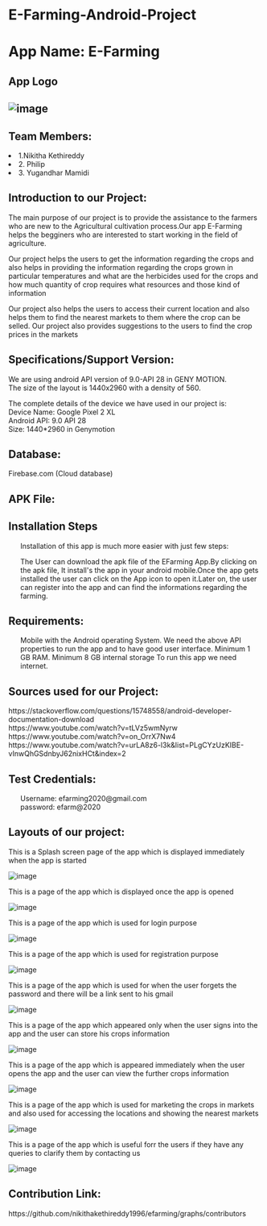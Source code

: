 # E-Farming-Android-Project

<h1>App Name: E-Farming</h1>
<h2>App Logo<h2>
<img src="https://www.steer.org.au/wp-content/uploads/2015/09/CROP-FARMING.png" alt="image">
<h2>Team Members:</h2>
 <li>1.Nikitha Kethireddy</li>
 <li>2. Philip</li>
 <li>3. Yugandhar Mamidi</li>

<h2> Introduction to our Project:</h2>
<p>The main purpose of our project is to provide the assistance to the farmers who are new to the Agricultural cultivation process.Our app E-Farming helps the begginers who are interested to start working in the field of agriculture.</p>
<p> Our project helps the users to get the information regarding the crops and also helps in providing the information regarding the crops grown in particular temperatures and what are the herbicides used for the crops and how much quantity of crop requires what resources and those kind of information</p>
<p> Our project also helps the users to access their current location and also helps them to find the nearest markets to them where the crop can be selled. Our project also provides suggestions to the users to find the crop prices in the markets</p>

<h2>Specifications/Support Version:</h2>
<p>We are using android API version of 9.0-API 28 in GENY MOTION. <br/>
The size of the layout is 1440x2960 with a density of 560. <br/>
 
The complete details of the device we have used in our project is: <br/>
Device Name: Google Pixel 2 XL<br />
Android API: 9.0 API 28<br/>
Size: 1440*2960 in Genymotion</p>

<h2>Database: </h2>

Firebase.com (Cloud database)

<h2> APK File:</h2>


<h2>Installation Steps</h2>
<ul>
Installation of this app is much more easier with just few steps:<br/>
 
The User can download the apk file of the EFarming App.By clicking on the apk file, It install's the app in your android mobile.Once the app gets installed the user can click on the App icon to open it.Later on, the user can register into the app and can find the informations regarding the farming.
</ul>

<h2>Requirements:</h2>
<p>
<ul>
Mobile with the Android operating System.
We need the above API properties to run the app and to have good user interface.
Minimum 1 GB RAM.
Minimum 8 GB internal storage
To run this app we need internet.
</ul>
</p>

<h2>Sources used for our Project:</h2>
<p>
https://stackoverflow.com/questions/15748558/android-developer-documentation-download <br />
https://www.youtube.com/watch?v=tLVz5wmNyrw<br />
https://www.youtube.com/watch?v=on_OrrX7Nw4<br />
https://www.youtube.com/watch?v=urLA8z6-l3k&list=PLgCYzUzKIBE-vInwQhGSdnbyJ62nixHCt&index=2
</p>

<h2>Test Credentials:</h2>
<p>
<ul>
 Username: efarming2020@gmail.com <br />
 password: efarm@2020
 </ul>
</p>

<h2>Layouts of our project:</h2>

<p>This is a Splash screen page of the app which is displayed immediately when the app is started</p>

<img src="efarm_image.png" alt="image">

<p>This is a page of the app which is displayed once the app is opened</p>

<img src="Userdisplay.PNG" alt="image">

<p>This is a page of the app which is used for login purpose</p>

<img src="Login.PNG" alt="image">

<p>This is a page of the app which is used for registration purpose</p>

<img src="Register.PNG" alt="image">

<p>This is a page of the app which is used for when the user forgets the password and there will be a link sent to his gmail</p>

<img src="Forgotpassword.PNG" alt="image">

<p>This is a page of the app which appeared only when the user signs into the app and the user can store his crops information</p>

<img src="Userpage.PNG" alt="image">

<p>This is a page of the app which is appeared immediately when the user opens the app and the user can view the further crops information</p>

<img src="CropAnalysis.PNG" alt="image">

<p>This is a page of the app which is used for marketing the crops in markets and also used for accessing the locations and showing the nearest markets</p>

<img src="Marketing.PNG" alt="image">

<p>This is a page of the app which is useful forr the users if they have any queries to clarify them by contacting us </p>

<img src="Contact.PNG" alt="image">

<h2>Contribution Link:</h2>
https://github.com/nikithakethireddy1996/efarming/graphs/contributors
